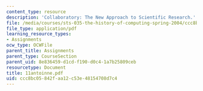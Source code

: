 ```yaml
---
content_type: resource
description: 'Collaboratory: The New Approach to Scientific Research.'
file: /media/courses/sts-035-the-history-of-computing-spring-2004/ccc8bc05842faa12c53e48154708d7c4_11antoinne.pdf
file_type: application/pdf
learning_resource_types:
- Assignments
ocw_type: OCWFile
parent_title: Assignments
parent_type: CourseSection
parent_uid: 8e836459-d1cd-f190-d0c4-1a7b25809ceb
resourcetype: Document
title: 11antoinne.pdf
uid: ccc8bc05-842f-aa12-c53e-48154708d7c4
---
```

